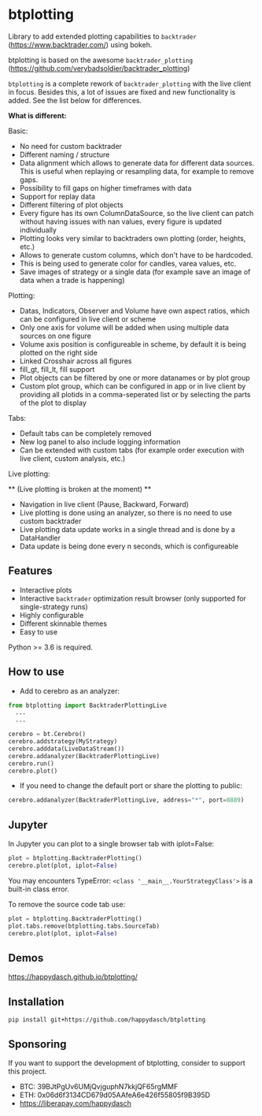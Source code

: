 # btplotting

Library to add extended plotting capabilities to `backtrader` (<https://www.backtrader.com/>) using bokeh.

btplotting is based on the awesome `backtrader_plotting` (<https://github.com/verybadsoldier/backtrader_plotting>)

`btplotting` is a complete rework of `backtrader_plotting` with the live client in focus. Besides this, a lot of
issues are fixed and new functionality is added. See the list below for differences.

**What is different:**

Basic:

* No need for custom backtrader
* Different naming / structure
* Data alignment which allows to generate data for different data sources.
  This is useful when replaying or resampling data, for example to remove gaps.
* Possibility to fill gaps on higher timeframes with data
* Support for replay data
* Different filtering of plot objects
* Every figure has its own ColumnDataSource, so the live client can patch without
  having issues with nan values, every figure is updated individually
* Plotting looks very similar to backtraders own plotting (order, heights, etc.)
* Allows to generate custom columns, which don't have to be hardcoded.
* This is being used to generate color for candles, varea values, etc.
* Save images of strategy or a single data (for example save an image of data when
  a trade is happening)

Plotting:

* Datas, Indicators, Observer and Volume have own aspect ratios, which can be configured in live client
  or scheme
* Only one axis for volume will be added when using multiple data sources on one figure
* Volume axis position is configureable in scheme, by default it is being plotted on the right side
* Linked Crosshair across all figures
* fill_gt, fill_lt, fill support
* Plot objects can be filtered by one or more datanames or by plot group
* Custom plot group, which can be configured in app or in live client by providing all
  plotids in a comma-seperated list or by selecting the parts of the plot to display

Tabs:

* Default tabs can be completely removed
* New log panel to also include logging information
* Can be extended with custom tabs (for example order execution with live client, custom analysis, etc.)

Live plotting:

** (Live plotting is broken at the moment) **

* Navigation in live client (Pause, Backward, Forward)
* Live plotting is done using an analyzer, so there is no need to use custom backtrader
* Live plotting data update works in a single thread and is done by a DataHandler
* Data update is being done every n seconds, which is configureable

## Features

* Interactive plots
* Interactive `backtrader` optimization result browser (only supported for single-strategy runs)
* Highly configurable
* Different skinnable themes
* Easy to use

Python >= 3.6 is required.

## How to use

* Add to cerebro as an analyzer:

```python
from btplotting import BacktraderPlottingLive
  ...
  ...

cerebro = bt.Cerebro()
cerebro.addstrategy(MyStrategy)
cerebro.adddata(LiveDataStream())
cerebro.addanalyzer(BacktraderPlottingLive)
cerebro.run()
cerebro.plot()
```

* If you need to change the default port or share the plotting to public:

```python
cerebro.addanalyzer(BacktraderPlottingLive, address="*", port=8889)
```

## Jupyter

In Jupyter you can plot to a single browser tab with iplot=False:

```python
plot = btplotting.BacktraderPlotting()
cerebro.plot(plot, iplot=False)
```

You may encounters TypeError: `<class '__main__.YourStrategyClass'>` is a built-in class error.

To remove the source code tab use:

```python
plot = btplotting.BacktraderPlotting()
plot.tabs.remove(btplotting.tabs.SourceTab)
cerebro.plot(plot, iplot=False)
```

## Demos

<https://happydasch.github.io/btplotting/>

## Installation

`pip install git+https://github.com/happydasch/btplotting`

## Sponsoring

If you want to support the development of btplotting, consider to support this project.

* BTC: 39BJtPgUv6UMjQvjguphN7kkjQF65rgMMF
* ETH: 0x06d6f3134CD679d05AAfeA6e426f55805f9B395D
* <https://liberapay.com/happydasch>

